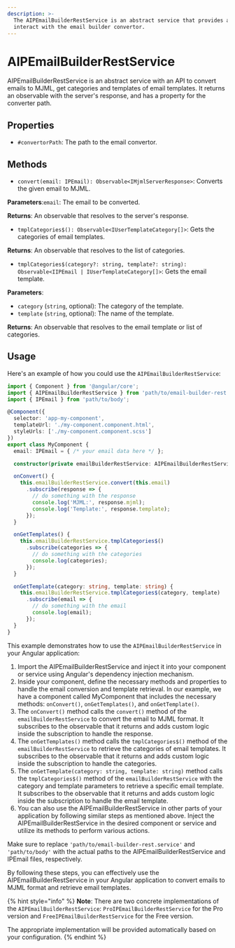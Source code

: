```yaml
---
description: >-
  The AIPEmailBuilderRestService is an abstract service that provides an API to
  interact with the email builder convertor.
---
```


# AIPEmailBuilderRestService

AIPEmailBuilderRestService is an abstract service with an API to convert emails to MJML, get categories and templates of email templates. It returns an observable with the server's response, and has a property for the converter path.

## Properties

* `#convertorPath`: The path to the email convertor.

## Methods

* `convert(email: IPEmail): Observable<IMjmlServerResponse>`: Converts the given email to MJML.

**Parameters**:`email`: The email to be converted.

**Returns**: An observable that resolves to the server's response.

* `tmplCategories$(): Observable<IUserTemplateCategory[]>`: Gets the categories of email templates.

**Returns**: An observable that resolves to the list of categories.

* `tmplCategories$(category?: string, template?: string): Observable<IIPEmail | IUserTemplateCategory[]>`: Gets the email template.

**Parameters**:

* `category` (`string`, optional): The category of the template.
* `template` (`string`, optional): The name of the template.

**Returns**: An observable that resolves to the email template or list of categories.

## Usage

Here's an example of how you could use the `AIPEmailBuilderRestService`:

```typescript
import { Component } from '@angular/core';
import { AIPEmailBuilderRestService } from 'path/to/email-builder-rest.service';
import { IPEmail } from 'path/to/body';

@Component({
  selector: 'app-my-component',
  templateUrl: './my-component.component.html',
  styleUrls: ['./my-component.component.scss']
})
export class MyComponent {
  email: IPEmail = { /* your email data here */ };

  constructor(private emailBuilderRestService: AIPEmailBuilderRestService) {}

  onConvert() {
    this.emailBuilderRestService.convert(this.email)
      .subscribe(response => {
        // do something with the response
        console.log('MJML:', response.mjml);
        console.log('Template:', response.template);
      });
  }

  onGetTemplates() {
    this.emailBuilderRestService.tmplCategories$()
      .subscribe(categories => {
        // do something with the categories
        console.log(categories);
      });
  }

  onGetTemplate(category: string, template: string) {
    this.emailBuilderRestService.tmplCategories$(category, template)
      .subscribe(email => {
        // do something with the email
        console.log(email);
      });
  }
}
```

This example demonstrates how to use the `AIPEmailBuilderRestService` in your Angular application:

1. Import the AIPEmailBuilderRestService and inject it into your component or service using Angular's dependency injection mechanism.
2. Inside your component, define the necessary methods and properties to handle the email conversion and template retrieval. In our example, we have a component called MyComponent that includes the necessary methods: `onConvert()`, `onGetTemplates()`, and `onGetTemplate()`.
3. The `onConvert()` method calls the `convert()` method of the `emailBuilderRestService` to convert the email to MJML format. It subscribes to the observable that it returns and adds custom logic inside the subscription to handle the response.
4. The `onGetTemplates()` method calls the `tmplCategories$()` method of the `emailBuilderRestService` to retrieve the categories of email templates. It subscribes to the observable that it returns and adds custom logic inside the subscription to handle the categories.
5. The `onGetTemplate(category: string, template: string)` method calls the `tmplCategories$()` method of the `emailBuilderRestService` with the category and template parameters to retrieve a specific email template. It subscribes to the observable that it returns and adds custom logic inside the subscription to handle the email template.
6. You can also use the AIPEmailBuilderRestService in other parts of your application by following similar steps as mentioned above. Inject the AIPEmailBuilderRestService in the desired component or service and utilize its methods to perform various actions.

Make sure to replace `'path/to/email-builder-rest.service'` and `'path/to/body'` with the actual paths to the AIPEmailBuilderRestService and IPEmail files, respectively.

By following these steps, you can effectively use the AIPEmailBuilderRestService in your Angular application to convert emails to MJML format and retrieve email templates.

{% hint style="info" %}
**Note**: There are two concrete implementations of the `AIPEmailBuilderRestService`: `ProIPEmailBuilderRestService` for the Pro version and `FreeIPEmailBuilderRestService` for the Free version.&#x20;

The appropriate implementation will be provided automatically based on your configuration.
{% endhint %}
